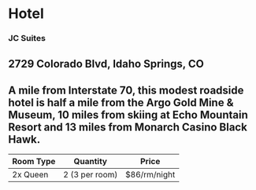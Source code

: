 # Hotel

### JC Suites
## 2729 Colorado Blvd, Idaho Springs, CO
## A mile from Interstate 70, this modest roadside hotel is half a mile from the Argo Gold Mine & Museum, 10 miles from skiing at Echo Mountain Resort and 13 miles from Monarch Casino Black Hawk.


|Room Type|Quantity|Price|
|---------|--------|-----|
|2x Queen|2 (3 per room)|$86/rm/night|